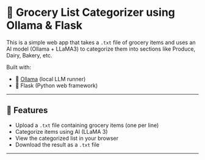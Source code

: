 
# 🛒 Grocery List Categorizer using Ollama & Flask

This is a simple web app that takes a `.txt` file of grocery items and uses an AI model (Ollama + LLaMA3) to categorize them into sections like Produce, Dairy, Bakery, etc.

Built with:
- 🧠 [Ollama](https://ollama.com/) (local LLM runner)
- 🐍 Flask (Python web framework)

---

## 🚀 Features

- Upload a `.txt` file containing grocery items (one per line)
- Categorize items using AI (LLaMA 3)
- View the categorized list in your browser
- Download the result as a `.txt` file

---



